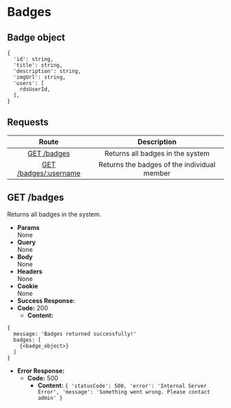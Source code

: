 # Badges

## Badge object

```
{
  'id': string,
  'title': string,
  'description': string,
  'imgUrl': string,
  'users': [
    rdsUserId,
  ],
}
```

## **Requests**

|              Route               |           Description            |
|:--------------------------------:|:--------------------------------:|
|    [GET /badges](#get-badges)    | Returns all badges in the system |
|    [GET /badges/:username](#get-badgesusername)    | Returns the badges of the individual member |


## **GET /badges**

Returns all badges in the system.

- **Params**  
  None
- **Query**  
  None
- **Body**  
  None
- **Headers**  
  None
- **Cookie**  
  None
- **Success Response:**
- **Code:** 200
  - **Content:**

```
{
  message: 'Badges returned successfully!'
  badges: [
    {<badge_object>}
  ]
}
```

- **Error Response:**
  - **Code:** 500
    - **Content:** `{ 'statusCode': 500, 'error': 'Internal Server Error', 'message': 'Something went wrong. Please contact admin' }`
